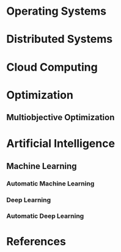 # Operating Systems


# Distributed Systems


# Cloud Computing

# Optimization

## Multiobjective Optimization

# Artificial Intelligence

## Machine Learning

### Automatic Machine Learning

### Deep Learning

### Automatic Deep Learning


# References